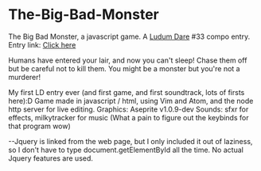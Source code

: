 # The-Big-Bad-Monster
The Big Bad Monster, a javascript game.
A [Ludum Dare](https://http://ludumdare.com) #33 compo entry.
Entry link: [Click here](http://ludumdare.com/compo/ludum-dare-33/?uid=57171)

Humans have entered your lair, and now you can't sleep! Chase them off but be careful not to kill them. You might be a monster but you're not a murderer!

My first LD entry ever (and first game, and first soundtrack, lots of firsts here):D
Game made in javascript / html, using Vim and Atom, and the node http server for live editing.
Graphics: Aseprite v1.0.9-dev
Sounds: sfxr for effects, milkytracker for music (What a pain to figure out the keybinds for that program wow)

--Jquery is linked from the web page, but I only included it out of laziness, so I don't have to type document.getElementById all the time. No actual Jquery features are used.
